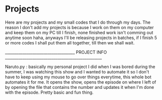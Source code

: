 # Projects
Here are my projects and my small codes that I do through my days.
The reason I don't add my projects is because I work on them on my computer and keep them on my PC till I finish, none finished work isn't comming out anytime soon haha, anyways I'll be releasing projects in batches, if I finish 5 or more codes I shall put them all together, till then we shall wait.



____________________________________ PROJECT INFO __________________________________________________

Naruto.py : basically my personal project I did when I was bored during the summer, I was watching this show and I wanted to automate it so I don't have to keep using my mouse to go over things everytime, this whole bot automates it for me. It opens the show, opens the episode on where I left of by opening the file that contains the number and updates it when I'm done with the episode. Pretty basic and fun thing.
